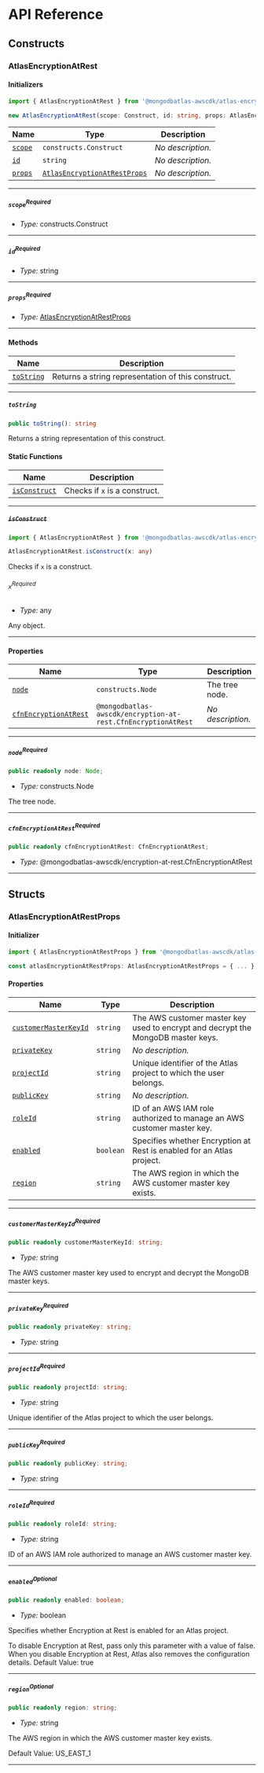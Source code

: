 # API Reference <a name="API Reference" id="api-reference"></a>

## Constructs <a name="Constructs" id="Constructs"></a>

### AtlasEncryptionAtRest <a name="AtlasEncryptionAtRest" id="@mongodbatlas-awscdk/atlas-encryption-at-rest.AtlasEncryptionAtRest"></a>

#### Initializers <a name="Initializers" id="@mongodbatlas-awscdk/atlas-encryption-at-rest.AtlasEncryptionAtRest.Initializer"></a>

```typescript
import { AtlasEncryptionAtRest } from '@mongodbatlas-awscdk/atlas-encryption-at-rest'

new AtlasEncryptionAtRest(scope: Construct, id: string, props: AtlasEncryptionAtRestProps)
```

| **Name** | **Type** | **Description** |
| --- | --- | --- |
| <code><a href="#@mongodbatlas-awscdk/atlas-encryption-at-rest.AtlasEncryptionAtRest.Initializer.parameter.scope">scope</a></code> | <code>constructs.Construct</code> | *No description.* |
| <code><a href="#@mongodbatlas-awscdk/atlas-encryption-at-rest.AtlasEncryptionAtRest.Initializer.parameter.id">id</a></code> | <code>string</code> | *No description.* |
| <code><a href="#@mongodbatlas-awscdk/atlas-encryption-at-rest.AtlasEncryptionAtRest.Initializer.parameter.props">props</a></code> | <code><a href="#@mongodbatlas-awscdk/atlas-encryption-at-rest.AtlasEncryptionAtRestProps">AtlasEncryptionAtRestProps</a></code> | *No description.* |

---

##### `scope`<sup>Required</sup> <a name="scope" id="@mongodbatlas-awscdk/atlas-encryption-at-rest.AtlasEncryptionAtRest.Initializer.parameter.scope"></a>

- *Type:* constructs.Construct

---

##### `id`<sup>Required</sup> <a name="id" id="@mongodbatlas-awscdk/atlas-encryption-at-rest.AtlasEncryptionAtRest.Initializer.parameter.id"></a>

- *Type:* string

---

##### `props`<sup>Required</sup> <a name="props" id="@mongodbatlas-awscdk/atlas-encryption-at-rest.AtlasEncryptionAtRest.Initializer.parameter.props"></a>

- *Type:* <a href="#@mongodbatlas-awscdk/atlas-encryption-at-rest.AtlasEncryptionAtRestProps">AtlasEncryptionAtRestProps</a>

---

#### Methods <a name="Methods" id="Methods"></a>

| **Name** | **Description** |
| --- | --- |
| <code><a href="#@mongodbatlas-awscdk/atlas-encryption-at-rest.AtlasEncryptionAtRest.toString">toString</a></code> | Returns a string representation of this construct. |

---

##### `toString` <a name="toString" id="@mongodbatlas-awscdk/atlas-encryption-at-rest.AtlasEncryptionAtRest.toString"></a>

```typescript
public toString(): string
```

Returns a string representation of this construct.

#### Static Functions <a name="Static Functions" id="Static Functions"></a>

| **Name** | **Description** |
| --- | --- |
| <code><a href="#@mongodbatlas-awscdk/atlas-encryption-at-rest.AtlasEncryptionAtRest.isConstruct">isConstruct</a></code> | Checks if `x` is a construct. |

---

##### ~~`isConstruct`~~ <a name="isConstruct" id="@mongodbatlas-awscdk/atlas-encryption-at-rest.AtlasEncryptionAtRest.isConstruct"></a>

```typescript
import { AtlasEncryptionAtRest } from '@mongodbatlas-awscdk/atlas-encryption-at-rest'

AtlasEncryptionAtRest.isConstruct(x: any)
```

Checks if `x` is a construct.

###### `x`<sup>Required</sup> <a name="x" id="@mongodbatlas-awscdk/atlas-encryption-at-rest.AtlasEncryptionAtRest.isConstruct.parameter.x"></a>

- *Type:* any

Any object.

---

#### Properties <a name="Properties" id="Properties"></a>

| **Name** | **Type** | **Description** |
| --- | --- | --- |
| <code><a href="#@mongodbatlas-awscdk/atlas-encryption-at-rest.AtlasEncryptionAtRest.property.node">node</a></code> | <code>constructs.Node</code> | The tree node. |
| <code><a href="#@mongodbatlas-awscdk/atlas-encryption-at-rest.AtlasEncryptionAtRest.property.cfnEncryptionAtRest">cfnEncryptionAtRest</a></code> | <code>@mongodbatlas-awscdk/encryption-at-rest.CfnEncryptionAtRest</code> | *No description.* |

---

##### `node`<sup>Required</sup> <a name="node" id="@mongodbatlas-awscdk/atlas-encryption-at-rest.AtlasEncryptionAtRest.property.node"></a>

```typescript
public readonly node: Node;
```

- *Type:* constructs.Node

The tree node.

---

##### `cfnEncryptionAtRest`<sup>Required</sup> <a name="cfnEncryptionAtRest" id="@mongodbatlas-awscdk/atlas-encryption-at-rest.AtlasEncryptionAtRest.property.cfnEncryptionAtRest"></a>

```typescript
public readonly cfnEncryptionAtRest: CfnEncryptionAtRest;
```

- *Type:* @mongodbatlas-awscdk/encryption-at-rest.CfnEncryptionAtRest

---


## Structs <a name="Structs" id="Structs"></a>

### AtlasEncryptionAtRestProps <a name="AtlasEncryptionAtRestProps" id="@mongodbatlas-awscdk/atlas-encryption-at-rest.AtlasEncryptionAtRestProps"></a>

#### Initializer <a name="Initializer" id="@mongodbatlas-awscdk/atlas-encryption-at-rest.AtlasEncryptionAtRestProps.Initializer"></a>

```typescript
import { AtlasEncryptionAtRestProps } from '@mongodbatlas-awscdk/atlas-encryption-at-rest'

const atlasEncryptionAtRestProps: AtlasEncryptionAtRestProps = { ... }
```

#### Properties <a name="Properties" id="Properties"></a>

| **Name** | **Type** | **Description** |
| --- | --- | --- |
| <code><a href="#@mongodbatlas-awscdk/atlas-encryption-at-rest.AtlasEncryptionAtRestProps.property.customerMasterKeyId">customerMasterKeyId</a></code> | <code>string</code> | The AWS customer master key used to encrypt and decrypt the MongoDB master keys. |
| <code><a href="#@mongodbatlas-awscdk/atlas-encryption-at-rest.AtlasEncryptionAtRestProps.property.privateKey">privateKey</a></code> | <code>string</code> | *No description.* |
| <code><a href="#@mongodbatlas-awscdk/atlas-encryption-at-rest.AtlasEncryptionAtRestProps.property.projectId">projectId</a></code> | <code>string</code> | Unique identifier of the Atlas project to which the user belongs. |
| <code><a href="#@mongodbatlas-awscdk/atlas-encryption-at-rest.AtlasEncryptionAtRestProps.property.publicKey">publicKey</a></code> | <code>string</code> | *No description.* |
| <code><a href="#@mongodbatlas-awscdk/atlas-encryption-at-rest.AtlasEncryptionAtRestProps.property.roleId">roleId</a></code> | <code>string</code> | ID of an AWS IAM role authorized to manage an AWS customer master key. |
| <code><a href="#@mongodbatlas-awscdk/atlas-encryption-at-rest.AtlasEncryptionAtRestProps.property.enabled">enabled</a></code> | <code>boolean</code> | Specifies whether Encryption at Rest is enabled for an Atlas project. |
| <code><a href="#@mongodbatlas-awscdk/atlas-encryption-at-rest.AtlasEncryptionAtRestProps.property.region">region</a></code> | <code>string</code> | The AWS region in which the AWS customer master key exists. |

---

##### `customerMasterKeyId`<sup>Required</sup> <a name="customerMasterKeyId" id="@mongodbatlas-awscdk/atlas-encryption-at-rest.AtlasEncryptionAtRestProps.property.customerMasterKeyId"></a>

```typescript
public readonly customerMasterKeyId: string;
```

- *Type:* string

The AWS customer master key used to encrypt and decrypt the MongoDB master keys.

---

##### `privateKey`<sup>Required</sup> <a name="privateKey" id="@mongodbatlas-awscdk/atlas-encryption-at-rest.AtlasEncryptionAtRestProps.property.privateKey"></a>

```typescript
public readonly privateKey: string;
```

- *Type:* string

---

##### `projectId`<sup>Required</sup> <a name="projectId" id="@mongodbatlas-awscdk/atlas-encryption-at-rest.AtlasEncryptionAtRestProps.property.projectId"></a>

```typescript
public readonly projectId: string;
```

- *Type:* string

Unique identifier of the Atlas project to which the user belongs.

---

##### `publicKey`<sup>Required</sup> <a name="publicKey" id="@mongodbatlas-awscdk/atlas-encryption-at-rest.AtlasEncryptionAtRestProps.property.publicKey"></a>

```typescript
public readonly publicKey: string;
```

- *Type:* string

---

##### `roleId`<sup>Required</sup> <a name="roleId" id="@mongodbatlas-awscdk/atlas-encryption-at-rest.AtlasEncryptionAtRestProps.property.roleId"></a>

```typescript
public readonly roleId: string;
```

- *Type:* string

ID of an AWS IAM role authorized to manage an AWS customer master key.

---

##### `enabled`<sup>Optional</sup> <a name="enabled" id="@mongodbatlas-awscdk/atlas-encryption-at-rest.AtlasEncryptionAtRestProps.property.enabled"></a>

```typescript
public readonly enabled: boolean;
```

- *Type:* boolean

Specifies whether Encryption at Rest is enabled for an Atlas project.

To disable Encryption at Rest, pass only this parameter with a value of false. When you disable Encryption at Rest, Atlas also removes the configuration details.
Default Value: true

---

##### `region`<sup>Optional</sup> <a name="region" id="@mongodbatlas-awscdk/atlas-encryption-at-rest.AtlasEncryptionAtRestProps.property.region"></a>

```typescript
public readonly region: string;
```

- *Type:* string

The AWS region in which the AWS customer master key exists.

Default Value: US_EAST_1

---



